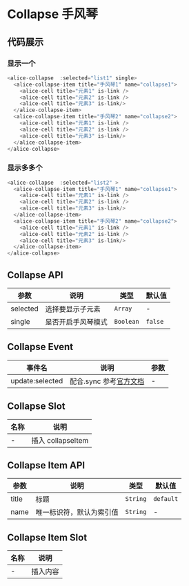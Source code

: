 # Collapse 手风琴

## 代码展示

### 显示一个
```JavaScript
<alice-collapse  :selected="list1" single>
  <alice-collapse-item title="手风琴1" name="collapse1">
    <alice-cell title="元素1" is-link />
    <alice-cell title="元素2" is-link />
    <alice-cell title="元素3" is-link/>
  </alice-collapse-item>
  <alice-collapse-item title="手风琴2" name="collapse2">
    <alice-cell title="元素1" is-link />
    <alice-cell title="元素2" is-link />
    <alice-cell title="元素3" is-link/>
  </alice-collapse-item>
</alice-collapse>
```
### 显示多多个
```JavaScript
<alice-collapse  :selected="list2" >
  <alice-collapse-item title="手风琴1" name="collapse1">
    <alice-cell title="元素1" is-link />
    <alice-cell title="元素2" is-link />
    <alice-cell title="元素3" is-link/>
  </alice-collapse-item>
  <alice-collapse-item title="手风琴2" name="collapse2">
    <alice-cell title="元素1" is-link />
    <alice-cell title="元素2" is-link />
    <alice-cell title="元素3" is-link/>
  </alice-collapse-item>
</alice-collapse>
```

## Collapse API

| 参数 | 说明 | 类型 | 默认值 |
|------|------|------|------|
| selected | 选择要显示子元素 | `Array` | - | 
| single | 是否开启手风琴模式  | `Boolean` | `false` |


## Collapse Event

| 事件名 | 说明 | 参数 |
|------|------|------|
| update:selected | 配合.sync 参考[官方文档](https://cn.vuejs.org/v2/guide/components-custom-events.html#sync-%E4%BF%AE%E9%A5%B0%E7%AC%A6)| - |



## Collapse Slot
| 名称 | 说明 |
|------|------|
| - | 插入 collapseItem |

## Collapse Item  API

| 参数 | 说明 | 类型 | 默认值 |
|------|------|------|------|
| title | 标题 | `String` | `default` | 
| name |  唯一标识符，默认为索引值  | `String` | - |

## Collapse Item  Slot
| 名称 | 说明 |
|------|------| 
| - | 插入内容 |